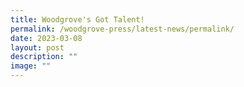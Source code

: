 ```yaml
---
title: Woodgrove's Got Talent!
permalink: /woodgrove-press/latest-news/permalink/
date: 2023-03-08
layout: post
description: ""
image: ""
---
```

